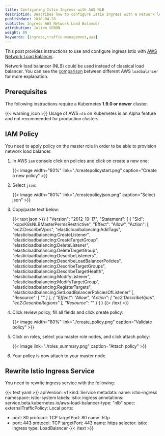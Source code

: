 ```yaml
---
title: Configuring Istio Ingress with AWS NLB
description: Describes how to configure Istio ingress with a network load balancer on AWS.
publishdate: 2018-04-20
subtitle: Ingress AWS Network Load Balancer
attribution: Julien SENON
weight: 89
keywords: [ingress,traffic-management,aws]
---
```


This post provides instructions to use and configure ingress Istio with [AWS Network Load Balancer](https://docs.aws.amazon.com/elasticloadbalancing/latest/network/introduction.html).

Network load balancer (NLB) could be used instead of classical load balancer. You can see the [comparison](https://aws.amazon.com/elasticloadbalancing/details/#Product_comparisons) between different AWS `loadbalancer` for more explanation.

## Prerequisites

The following instructions require a Kubernetes **1.9.0 or newer** cluster.

{{< warning_icon >}} Usage of AWS `nlb` on Kubernetes is an Alpha feature and not recommended for production clusters.

## IAM Policy

You need to apply policy on the master role in order to be able to provision network load balancer.

1. In AWS `iam` console click on policies and click on create a new one:

    {{< image width="80%" link="./createpolicystart.png" caption="Create a new policy" >}}

1. Select `json`:

    {{< image width="80%" link="./createpolicyjson.png" caption="Select json" >}}

1. Copy/paste text below:

    {{< text json >}}
    {
        "Version": "2012-10-17",
        "Statement": [
            {
                "Sid": "kopsK8sNLBMasterPermsRestrictive",
                "Effect": "Allow",
                "Action": [
                    "ec2:DescribeVpcs",
                    "elasticloadbalancing:AddTags",
                    "elasticloadbalancing:CreateListener",
                    "elasticloadbalancing:CreateTargetGroup",
                    "elasticloadbalancing:DeleteListener",
                    "elasticloadbalancing:DeleteTargetGroup",
                    "elasticloadbalancing:DescribeListeners",
                    "elasticloadbalancing:DescribeLoadBalancerPolicies",
                    "elasticloadbalancing:DescribeTargetGroups",
                    "elasticloadbalancing:DescribeTargetHealth",
                    "elasticloadbalancing:ModifyListener",
                    "elasticloadbalancing:ModifyTargetGroup",
                    "elasticloadbalancing:RegisterTargets",
                    "elasticloadbalancing:SetLoadBalancerPoliciesOfListener"
                ],
                "Resource": [
                    "*"
                ]
            },
            {
                "Effect": "Allow",
                "Action": [
                    "ec2:DescribeVpcs",
                    "ec2:DescribeRegions"
                ],
                "Resource": "*"
            }
        ]
    }
    {{< /text >}}

1. Click review policy, fill all fields and click create policy:

    {{< image width="80%" link="./create_policy.png" caption="Validate policy" >}}

1. Click on roles, select you master role nodes, and click attach policy:

    {{< image link="./roles_summary.png" caption="Attach policy" >}}

1. Your policy is now attach to your master node.

## Rewrite Istio Ingress Service

You need to rewrite ingress service with the following:

{{< text yaml >}}
apiVersion: v1
kind: Service
metadata:
  name: istio-ingress
  namespace: istio-system
  labels:
    istio: ingress
  annotations:
    service.beta.kubernetes.io/aws-load-balancer-type: "nlb"
spec:
  externalTrafficPolicy: Local
  ports:
  - port: 80
    protocol: TCP
    targetPort: 80
    name: http
  - port: 443
    protocol: TCP
    targetPort: 443
    name: https
  selector:
    istio: ingress
  type: LoadBalancer
{{< /text >}}
